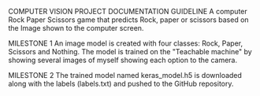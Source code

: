 COMPUTER VISION PROJECT DOCUMENTATION GUIDELINE
A computer Rock Paper Scissors game that predicts Rock, paper or scissors based on the Image shown to the computer screen.

MILESTONE 1
An image model is created with four classes: Rock, Paper, Scissors and Nothing. The model is trained on the "Teachable machine" by showing several images of myself showing each option to the camera.

MILESTONE 2
The trained model named keras_model.h5 is downloaded along with the labels (labels.txt) and pushed to the GitHub repository.
